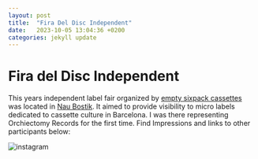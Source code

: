 ```yaml
---
layout: post
title:  "Fira Del Disc Independent"
date:   2023-10-05 13:04:36 +0200
categories: jekyll update
---
```


# Fira del Disc Independent

This years independent label fair organized by [empty sixpack cassettes](https://empty6pack.bandcamp.com/)
was located in [Nau Bostik](https://naubostik.com/).
It aimed to provide visibility to micro labels dedicated to cassette culture in Barcelona.
I was there representing Orchiectomy Records for the first time.
Find Impressions and links to other participants below:

![instagram](https://www.instagram.com/reel/Cxk63h6KE_u/?utm_source=ig_web_copy_link&igshid=MzRlODBiNWFlZA==)